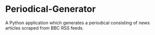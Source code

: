 # Periodical-Generator
A Python application which generates a periodical consisting of news articles scraped from BBC RSS feeds.
